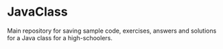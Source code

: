 # JavaClass
Main repository for saving sample code, exercises, answers and solutions for a Java class for a high-schoolers.
